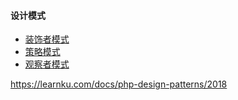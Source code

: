 #### 设计模式

* [装饰者模式](https://www.cnblogs.com/baochuan/archive/2012/02/28/2371521.html)
* [策略模式](https://www.cnblogs.com/baochuan/archive/2012/02/27/2370008.html)
* [观察者模式](https://www.cnblogs.com/baochuan/archive/2012/02/22/2362668.html)

https://learnku.com/docs/php-design-patterns/2018
